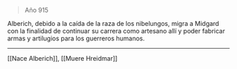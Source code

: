 > Año 915

Alberich, debido a la caída de la raza de los nibelungos, migra a Midgard con la finalidad de continuar su carrera como artesano allí y poder fabricar armas y artilugios para los guerreros humanos.

---

[[Nace Alberich]], [[Muere Hreidmar]]